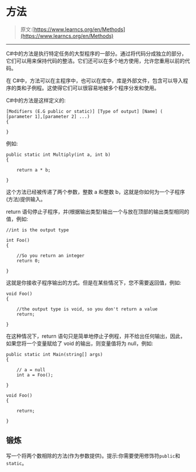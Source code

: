 # 方法

> 原文:[https://www.learncs.org/en/Methods](https://www.learncs.org/en/Methods)

* * *

C#中的方法是执行特定任务的大型程序的一部分。通过将代码分成独立的部分，它们可以用来保持代码的整洁。它们还可以在多个地方使用，允许您重用以前的代码。

在 C#中，方法可以在主程序中，也可以在库中，库是外部文件，包含可以导入程序的类和子例程。这使得它们可以很容易地被多个程序分发和使用。

C#中的方法是这样定义的:

```
[Modifiers (E.G public or static)] [Type of output] [Name] ( [parameter 1],[parameter 2] ...)
{

} 
```

例如:

```
public static int Multiply(int a, int b)
{

    return a * b;

} 
```

这个方法已经被传递了两个参数，整数 a 和整数 b，这就是你如何为一个子程序(方法)提供输入。

return 语句停止子程序，并(根据输出类型)输出一个与放在顶部的输出类型相同的值，例如:

```
//int is the output type

int Foo()
{

    //So you return an integer
    return 0;

} 
```

这就是你接收子程序输出的方式。但是在某些情况下，您不需要返回值，例如:

```
void Foo()
{

    //the output type is void, so you don't return a value
    return;

} 
```

在这种情况下，return 语句只是简单地停止子例程，并不给出任何输出，因此，如果您将一个变量赋给了 void 的输出，则变量值将为 null，例如:

```
public static int Main(string[] args)
{

    // a = null
    int a = Foo();

}

void Foo()
{

    return;

} 
```

## 锻炼

写一个将两个数相除的方法(作为参数提供)。提示:你需要使用修饰符`public`和`static`。